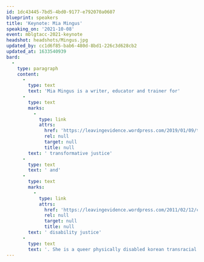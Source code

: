 ```yaml
---
id: 1dc43445-7bd5-4bd0-9177-e792070a0607
blueprint: speakers
title: 'Keynote: Mia Mingus'
speaking_on: '2021-10-08'
event: mblgtacc-2021-keynote
headshot: headshots/Mingus.jpg
updated_by: cc1d6f85-bab6-480d-8bd1-226c3d628cb2
updated_at: 1633540939
bard:
  -
    type: paragraph
    content:
      -
        type: text
        text: 'Mia Mingus is a writer, educator and trainer for'
      -
        type: text
        marks:
          -
            type: link
            attrs:
              href: 'https://leavingevidence.wordpress.com/2019/01/09/transformative-justice-a-brief-description/'
              rel: null
              target: null
              title: null
        text: ' transformative justice'
      -
        type: text
        text: ' and'
      -
        type: text
        marks:
          -
            type: link
            attrs:
              href: 'https://leavingevidence.wordpress.com/2011/02/12/changing-the-framework-disability-justice/'
              rel: null
              target: null
              title: null
        text: ' disability justice'
      -
        type: text
        text: '. She is a queer physically disabled korean transracial and transnational adoptee raised in the Caribbean.'
---
```

